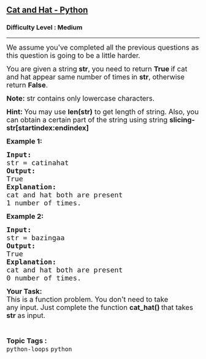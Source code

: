 <h2><a href="https://www.geeksforgeeks.org/problems/cat-and-hat-python/0">Cat and Hat - Python</a></h2><h3>Difficulty Level : Medium</h3><hr><div class="problems_problem_content__Xm_eO"><p><span style="font-size: 18px;">We assume you've completed all the previous questions as this question is going to be a little harder. </span></p>
<p><span style="font-size: 18px;">You are given a string<strong> str</strong>, you need to return <strong>True </strong>if cat and hat appear same<strong> </strong>number of times<strong> </strong>in <strong>str</strong>, otherwise return <strong>False</strong>.</span></p>
<p><span style="font-size: 18px;"><strong>Note:</strong> str contains only lowercase characters.</span></p>
<p><strong><span style="font-size: 18px;">Hint: </span></strong><span style="font-size: 18px;">You may use <strong>len(str)</strong> to get length of string. Also, you can obtain a certain part of the string using string <strong>slicing- str[startindex:endindex]</strong></span></p>
<p><span style="font-size: 18px;"><strong>Example 1:</strong></span></p>
<pre><span style="font-size: 18px;"><strong>Input:</strong>
str = catinahat
<strong>Output:</strong>
True
<strong>Explanation:
</strong>cat and hat both are present
1 number of times.</span>
</pre>
<p><span style="font-size: 18px;"><strong>Example 2:</strong></span></p>
<pre><span style="font-size: 18px;"><strong>Input:</strong>
str = bazingaa
<strong>Output:</strong>
True
<strong>Explanation:</strong>
cat and hat both are present
0 number of times.</span></pre>
<p><span style="font-size: 18px;"><strong>Your Task:</strong><br>This is a function problem. You don't need to take any&nbsp;input. Just complete the function <strong>cat_hat() </strong>that takes <strong>str</strong> as input.</span></p></div><br><p><span style=font-size:18px><strong>Topic Tags : </strong><br><code>python-loops</code>&nbsp;<code>python</code>&nbsp;